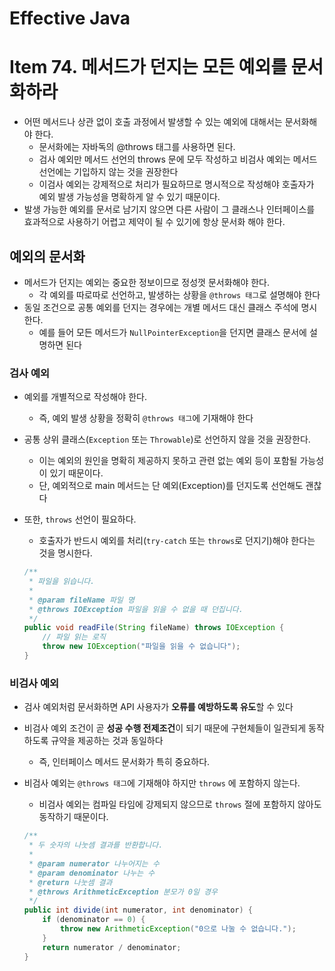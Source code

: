 # Effective Java

# Item 74. 메서드가 던지는 모든 예외를 문서화하라

- 어떤 메서드나 상관 없이 호출 과정에서 발생할 수 있는 예외에 대해서는 문서화해야 한다.
    - 문서화에는 자바독의 @throws 태그를 사용하면 된다.
    - 검사 예외만 메서드 선언의 throws 문에 모두 작성하고 비검사 예외는 메서드 선언에는 기입하지 않는 것을 권장한다
    - 이검사 예외는 강제적으로 처리가 필요하므로 명시적으로 작성해야 호출자가 예외 발생 가능성을 명확하게 알 수 있기 때문이다.
- 발생 가능한 예외를 문서로 남기지 않으면 다른 사람이 그 클래스나 인터페이스를 효과적으로 사용하기 어렵고 제약이 될 수 있기에 항상 문서화 해야 한다.

## 예외의 문서화

- 메서드가 던지는 예외는 중요한 정보이므로 정성껏 문서화해야 한다.
    - 각 예외를 따로따로 선언하고, 발생하는 상황을 `@throws 태그`로 설명해야 한다
- 동일 조건으로 공통 예외를 던지는 경우에는 개별 메서드 대신 클래스 주석에 명시한다.
    - 예를 들어 모든 메서드가 `NullPointerException`을 던지면 클래스 문서에 설명하면 된다

### 검사 예외

- 예외를 개별적으로 작성해야 한다.
    - 즉, 예외 발생 상황을 정확히 `@throws 태그`에 기재해야 한다
- 공통 상위 클래스(`Exception` 또는 `Throwable`)로 선언하지 않을 것을 권장한다.
    - 이는 예외의 원인을 명확히 제공하지 못하고 관련 없는 예외 등이 포함될 가능성이 있기 때문이다.
    - 단, 예외적으로 main 메서드는 단 예외(Exception)를 던지도록 선언해도 괜찮다
- 또한, `throws` 선언이 필요하다.
    - 호출자가 반드시 예외를 처리(`try-catch` 또는 `throws`로 던지기)해야 한다는 것을 명시한다.

    ```java
    /**
     * 파일을 읽습니다.
     *
     * @param fileName 파일 명
     * @throws IOException 파일을 읽을 수 없을 때 던집니다.
     */
    public void readFile(String fileName) throws IOException {
        // 파일 읽는 로직
        throw new IOException("파일을 읽을 수 없습니다");
    }
    ```


### 비검사 예외

- 검사 예외처럼 문서화하면 API 사용자가 **오류를 예방하도록 유도**할 수 있다
- 비검사 예외 조건이 곧 **성공 수행 전제조건**이 되기 때문에 구현체들이 일관되게 동작하도록 규약을 제공하는 것과 동일하다
    - 즉, 인터페이스 메서드 문서화가 특히 중요하다.
- 비검사 예외는 `@throws 태그`에 기재해야 하지만 `throws` 에 포함하지 않는다.
    - 비검사 예외는 컴파일 타임에 강제되지 않으므로 `throws` 절에 포함하지 않아도 동작하기 때문이다.

    ```java
    /**
     * 두 숫자의 나눗셈 결과를 반환합니다.
     *
     * @param numerator 나누어지는 수
     * @param denominator 나누는 수
     * @return 나눗셈 결과
     * @throws ArithmeticException 분모가 0일 경우
     */
    public int divide(int numerator, int denominator) {
        if (denominator == 0) {
            throw new ArithmeticException("0으로 나눌 수 없습니다.");
        }
        return numerator / denominator;
    }
    ```